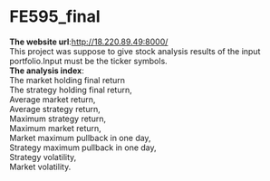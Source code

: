 # FE595_final
**The website url**:http://18.220.89.49:8000/   
This project was suppose to give stock analysis results of the input portfolio.Input must be the ticker symbols.    
**The analysis index**:   
The market holding final return  
The strategy holding final return,    
Average market return,    
Average strategy return,    
Maximum strategy return,    
Maximum market return,    
Market maximum pullback in one day,    
Strategy maximum pullback in one day,    
Strategy volatility,    
Market volatility.   
